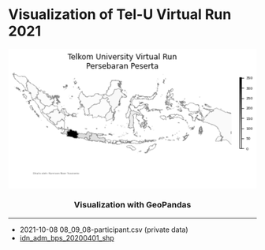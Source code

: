 # Visualization of Tel-U Virtual Run 2021

<p align="center">
    <img src="contents/visualization.png" width="640" style="vertical-align:middle">
</p>

<h3 align="center"> Visualization with GeoPandas </h3>

----

- 2021-10-08 08_09_08-participant.csv (private data)
- [idn_adm_bps_20200401_shp](https://data.humdata.org/dataset/84a1d98a-790b-4d66-9d14-bbfa48500802/resource/53625e84-203d-4331-b3eb-01e6e8344413)
